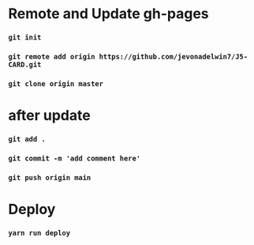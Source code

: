 # Remote and Update gh-pages


### `git init`
### `git remote add origin https://github.com/jevonadelwin7/J5-CARD.git`
### `git clone origin master`

# after update

### `git add .`
### `git commit -m 'add comment here'`
### `git push origin main`

# Deploy

### `yarn run deploy`




